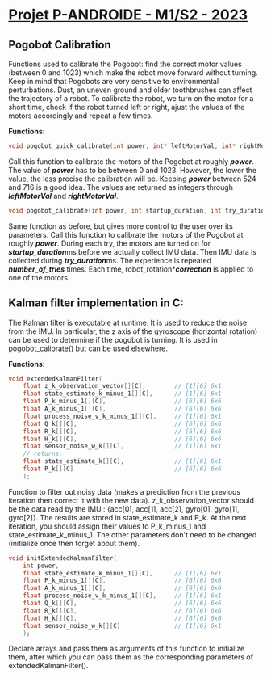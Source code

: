 
# [Projet P-ANDROIDE - M1/S2 - 2023](http://androide.lip6.fr/?q=node/674)


## Pogobot Calibration 

Functions used to calibrate the Pogobot: find the correct motor values (between 0 and 1023) which make the robot move forward without turning. Keep in mind that Pogobots are very sensitive to environmental perturbations. Dust, an uneven ground and older toothbrushes can affect the trajectory of a robot.
To calibrate the robot, we turn on the motor for a short time, check if the robot turned left or right, ajust the values of the motors accordingly and repeat a few times.

**Functions:**

```C
void pogobot_quick_calibrate(int power, int* leftMotorVal, int* rightMotorVal);
```
Call this function to calibrate the motors of the Pogobot at roughly ***power***. The value of ***power*** has to be between 0 and 1023. However, the lower the value, the less precise the calibration will be. Keeping ***power*** between 524 and 716 is a good idea.
The values are returned as integers through ***leftMotorVal*** and ***rightMotorVal***.

```C
void pogobot_calibrate(int power, int startup_duration, int try_duration, int number_of_tries, float correction, int* leftMotorVal, int* rightMotorVal);
```
Same function as before, but gives more control to the user over its parameters.
Call this function to calibrate the motors of the Pogobot at roughly ***power***. During each try, the motors are turned on for ***startup_duration***ms before we actually collect IMU data. Then IMU data is collected during ***try_duration***ms. The experience is repeated ***number_of_tries*** times. Each time, robot_rotation****correction*** is applied to one of the motors. 

## Kalman filter implementation in C: 

The Kalman filter is executable at runtime. It is used to reduce the noise from the IMU. In particular, the z axis of the gyroscope (horizontal rotation) can be used to determine if the pogobot is turning. It is used in pogobot_calibrate() but can be used elsewhere.


**Functions:**

```C
void extendedKalmanFilter(
    float z_k_observation_vector[][C],        // [1][6] 6x1
    float state_estimate_k_minus_1[][C],      // [1][6] 6x1
    float P_k_minus_1[][C],                   // [6][6] 6x6
    float A_k_minus_1[][C],                   // [6][6] 6x6
    float process_noise_v_k_minus_1[][C],     // [1][6] 6x1
    float Q_k[][C],                           // [6][6] 6x6
    float R_k[][C],                           // [6][6] 6x6
    float H_k[][C],                           // [6][6] 6x6
    float sensor_noise_w_k[][C],              // [1][6] 6x1
    // returns:
    float state_estimate_k[][C],              // [1][6] 6x1
    float P_k[][C]                            // [6][6] 6x6
    );
```
Function to filter out noisy data (makes a prediction from the previous iteration then correct it with the new data). z_k_observation_vector should be the data read by the IMU : {acc[0], acc[1], acc[2], gyro[0], gyro[1], gyro[2]}. 
The results are stored in state_estimate_k and P_k. At the next iteration, you should assign their values to P_k_minus_1 and state_estimate_k_minus_1. The other parameters don't need to be changed (initialize once then forget about them).

```C
void initExtendedKalmanFilter(
    int power,
    float state_estimate_k_minus_1[][C],      // [1][6] 6x1
    float P_k_minus_1[][C],                   // [6][6] 6x6
    float A_k_minus_1[][C],                   // [6][6] 6x6
    float process_noise_v_k_minus_1[][C],     // [1][6] 6x1
    float Q_k[][C],                           // [6][6] 6x6
    float R_k[][C],                           // [6][6] 6x6
    float H_k[][C],                           // [6][6] 6x6
    float sensor_noise_w_k[][C]               // [1][6] 6x1
    );
```
Declare arrays and pass them as arguments of this function to initialize them, after which you can pass them as the corresponding parameters of extendedKalmanFilter().
